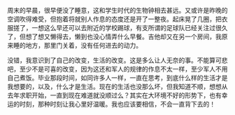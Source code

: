 <p>周末的早晨，很早便没了睡意，这和学生时代的生物钟相去甚远。又或许是昨晚的空调吹得难受，但抱着将就别人作息的态度还是开了一整夜。起床晃了几圈，把衣服搓了，一想这么早还可以去附近的学校踢球，有支所谓的足球队已经关注过很久了，但想了想又懒得去，懒到也没心情弄什么早餐。吉他却又在另一个房间，我原来睡的地方，那里门关着，没有任何进去的动力。</p><p>没错，我意识到了自己的改变，生活的改变。这是多么让人无奈的事。不能算可悲吧，至少不是可喜的改变，因为这还和军人的规律的作息不太一样，至少军人不用自己煮饭。毕业那段时间，如同许多人一样，一直在思考，到底什么样的生活才是我想要的，以及，什么才是生活。现在的生活也没那么坏，但我知道不顺，想想从去年求职开始，一直到现在难道就没顺过么？其实在大环境不好的形势下，也有幸运的时刻，那种时刻让我心里好温暖。我也应该要相信，不会一直背下去的！</p>